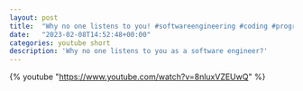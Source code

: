 ```yaml
---
layout: post
title:  "Why no one listens to you! #softwareengineering #coding #programming"
date:   "2023-02-08T14:52:48+00:00"
categories: youtube short
description: 'Why no one listens to you as a software engineer?'
---
```

{% youtube  "https://www.youtube.com/watch?v=8nluxVZEUwQ" %}
<br />

